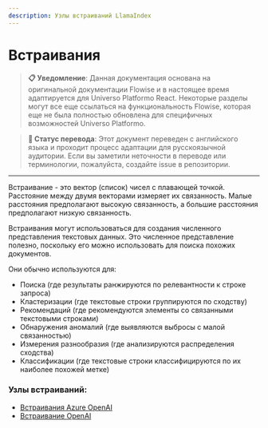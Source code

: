 ```yaml
---
description: Узлы встраиваний LlamaIndex
---
```


# Встраивания

> **📋 Уведомление**: Данная документация основана на оригинальной документации Flowise и в настоящее время адаптируется для Universo Platformo React. Некоторые разделы могут все еще ссылаться на функциональность Flowise, которая еще не была полностью обновлена для специфичных возможностей Universo Platformo.

> **🔄 Статус перевода**: Этот документ переведен с английского языка и проходит процесс адаптации для русскоязычной аудитории. Если вы заметили неточности в переводе или терминологии, пожалуйста, создайте issue в репозитории.

***

Встраивание - это вектор (список) чисел с плавающей точкой. Расстояние между двумя векторами измеряет их связанность. Малые расстояния предполагают высокую связанность, а большие расстояния предполагают низкую связанность.

Встраивания могут использоваться для создания численного представления текстовых данных. Это численное представление полезно, поскольку его можно использовать для поиска похожих документов.

Они обычно используются для:

* Поиска (где результаты ранжируются по релевантности к строке запроса)
* Кластеризации (где текстовые строки группируются по сходству)
* Рекомендаций (где рекомендуются элементы со связанными текстовыми строками)
* Обнаружения аномалий (где выявляются выбросы с малой связанностью)
* Измерения разнообразия (где анализируются распределения сходства)
* Классификации (где текстовые строки классифицируются по их наиболее похожей метке)

### Узлы встраиваний:

* [Встраивания Azure OpenAI](azure-openai-embeddings.md)
* [Встраивание OpenAI](openai-embedding.md)
